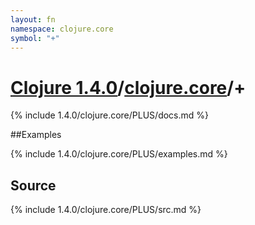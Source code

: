 ```yaml
---
layout: fn
namespace: clojure.core
symbol: "+"
---
```


# [Clojure 1.4.0](../../)/[clojure.core](../)/+

{% include 1.4.0/clojure.core/PLUS/docs.md %}

##Examples

{% include 1.4.0/clojure.core/PLUS/examples.md %}
## Source
{% include 1.4.0/clojure.core/PLUS/src.md %}


